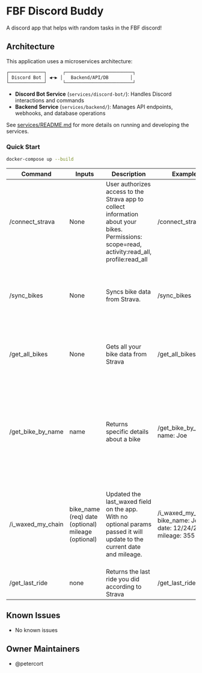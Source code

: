<!--
  This README is autogenerated. Do not make modifications directly to this file.
  Changes should be made to the readme-template.yml file and the generate-readme.js script.
  -->

  # FBF Discord Buddy

  A discord app that helps with random tasks in the FBF discord!

  ## Architecture

This application uses a microservices architecture:

```
┌─────────────┐      ┌─────────────────────────┐
│ Discord Bot │ ◀─▶ │   Backend/API/DB        │
└─────────────┘      └─────────────────────────┘
```

- **Discord Bot Service** (`services/discord-bot/`): Handles Discord interactions and commands
- **Backend Service** (`services/backend/`): Manages API endpoints, webhooks, and database operations

See [services/README.md](services/README.md) for more details on running and developing the services.

### Quick Start

```bash
docker-compose up --build
```


  | Command | Inputs | Description | Example | Output |
| ------- | ------ | ----------- | ------- | ------ |
| /connect_strava | None | User authorizes access to the Strava app to collect information about your bikes. Permissions: scope=read, activity:read_all, profile:read_all | /connect_strava | A link to connect to Strava |
| /sync_bikes | None | Syncs bike data from Strava. | /sync_bikes | Returns bike data in the format Name (Brand, Model, Mileage) |
| /get_all_bikes | None | Gets all your bike data from Strava | /get_all_bikes | Returns bike data in the format Name (Brand, Model) | 
| /get_bike_by_name | name | Returns specific details about a bike | /get_bike_by_name name: Joe | Returns more bike data in the format name, brand, model, current mileage, and last waxed (date + mileage) | 
| /i_waxed_my_chain | bike_name (req) date (optional) mileage (optional) | Updated the last_waxed field on the app. With no optional params passed it will update to the current date and mileage. | /i_waxed_my_chain bike_name: Joe date: 12/24/2024 mileage: 355 | If successful, returns the date and mileage in the system for a last wax, otherwise returns an error. | 
| /get_last_ride | none | Returns the last ride you did according to Strava | /get_last_ride | Returns info on the last ride you did. |

  ## Known Issues
  - No known issues

  ## Owner Maintainers
  - @petercort
